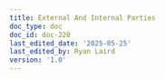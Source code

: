 ```yaml
---
title: External And Internal Parties
doc_type: doc
doc_id: doc-220
last_edited_date: '2025-05-25'
last_edited_by: Ryan Laird
version: '1.0'
---
```



